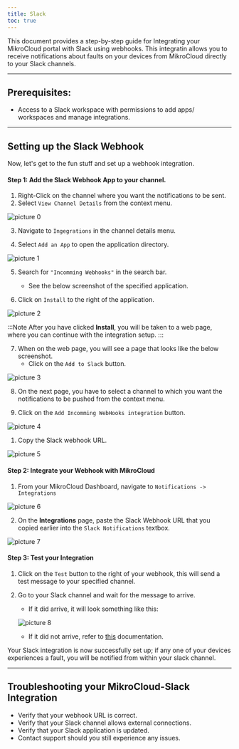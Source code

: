 ```yaml
---
title: Slack
toc: true
---
```


This document provides a step-by-step guide for Integrating your MikroCloud portal with Slack using webhooks. This integratin allows you to receive notifications about faults on your devices from MikroCloud directly to your Slack channels.

---
## Prerequisites:
* Access to a Slack workspace with permissions to add apps/ workspaces and manage integrations.

---
## Setting up the Slack Webhook
Now, let's get to the fun stuff and set up a webhook integration.

#### Step 1: Add the Slack Webhook App to your channel.
1. Right-Click on the channel where you want the notifications to be sent.
2. Select `View Channel Details` from the context menu.
<!-- Insert image -->
![picture 0](https://cdn.mkcld.io/8899b9431594f96eeac6b1cc1053fa642e01c46571f3e622fa087a41afde85f3.jpg)  


3. Navigate to `Ingegrations` in the channel details menu.

4. Select `Add an App` to open the application directory.
<!-- Insert Image -->
![picture 1](https://cdn.mkcld.io/aa889a1638c00f7a2020a6f2a37375932f8caac7e32997f001ac7aff3d4f3e4a.jpg)  


5. Search for `"Incomming Webhooks"` in the search bar.
    * See the below screenshot of the specified application.

6. Click on `Install` to the right of the application.

<!-- Insert Image -->
![picture 2](https://cdn.mkcld.io/feb7909d664f580f978c9d826d80a7f0665abf1a50dbfec85f4a133b82d6de2d.jpg)  

:::Note
After you have clicked **Install**, you will be taken to a web page, where you can continue with the integration setup.
:::


7. When on the web page, you will see a page that looks like the below screenshot.
    * Click on the `Add to Slack` button.
<!-- Insert image -->
![picture 3](https://cdn.mkcld.io/e2c8aa1a9ffca679f87b68d64b157643463d3bc29683b6c308a286aa9208de22.jpg)  


8. On the next page, you have to select a channel to which you want the notifications to be pushed from the context menu.

9. Click on the `Add Incomming WebHooks integration` button.
<!-- Insert Image -->
![picture 4](https://cdn.mkcld.io/57e4fd2f6a56e0d52176e236c9580613d724e21dd9bc260a73d404e55f9f07c9.jpg)  


1. Copy the Slack webhook URL.
<!-- Insert Image -->

![picture 5](https://cdn.mkcld.io/bf25bc117f31c63ec2a2e568f7bcfd9f223cf5f328bacdfdee1f76698e42857f.jpg)  


#### Step 2: Integrate your Webhook with MikroCloud
1. From your MikroCloud Dashboard, navigate to `Notifications -> Integrations`
<!-- Insert Image -->
![picture 6](https://cdn.mkcld.io/33450e5a301274b6ad454815c7f7912f6144686a3f5f83015b597c6cb28fed4d.jpg)  


2. On the **Integrations** page, paste the Slack Webhook URL that you copied earlier into the `Slack Notifications` textbox.
<!-- Insert Image -->
![picture 7](https://cdn.mkcld.io/d78fa4ac6b7fedc14f440b9375c54a1bd220f115923fe5dc0fc51f45482765e6.jpg)  


#### Step 3: Test your Integration
1. Click on the `Test` button to the right of your webhook, this will send a test message to your specified channel.


2. Go to your Slack channel and wait for the message to arrive.

   * If it did arrive, it will look something like this:
    <!-- Insert Image -->
    ![picture 8](https://cdn.mkcld.io/68d30f1db8d0f268944421585a489ef821d542b5049daa2539c9387cb30c88e5.jpg)  


    * If it did not arrive, refer to [this](#troubleshooting-your-mikrocloud-slack-integration) documentation.

Your Slack integration is now successfully set up; if any one of your devices experiences a fault, you will be notified from within your slack channel.

---
## Troubleshooting your MikroCloud-Slack Integration
* Verify that your webhook URL is correct.
* Verify that your Slack channel allows external connections.
* Verify that your Slack application is updated.
* Contact support should you still experience any issues.